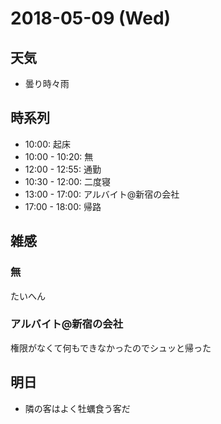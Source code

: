# 2018-05-09 (Wed)

## 天気

- 曇り時々雨

## 時系列

- 10:00: 起床
- 10:00 - 10:20: 無
- 12:00 - 12:55: 通勤
- 10:30 - 12:00: 二度寝
- 13:00 - 17:00: アルバイト@新宿の会社
- 17:00 - 18:00: 帰路

## 雑感

### 無

たいへん

### アルバイト@新宿の会社

権限がなくて何もできなかったのでシュッと帰った

## 明日

- 隣の客はよく牡蠣食う客だ
